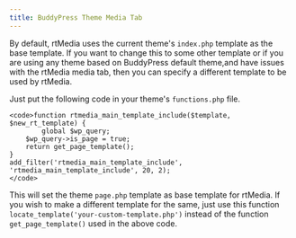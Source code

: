 ```yaml
---
title: BuddyPress Theme Media Tab
---
```


By default, rtMedia uses the current theme's `index.php` template as the base template. If you want to change this to some other template or if you are using any theme based on BuddyPress default theme,and have issues with the rtMedia media tab, then you can specify a different template to be used by rtMedia.

Just put the following code in your theme's `functions.php` file.

    
    <code>function rtmedia_main_template_include($template, $new_rt_template) {
            global $wp_query;
    	$wp_query->is_page = true;
    	return get_page_template();
    }
    add_filter('rtmedia_main_template_include', 'rtmedia_main_template_include', 20, 2);
    </code>


This will set the theme `page.php` template as base template for rtMedia. If you wish to make a different template for the same, just use this function `locate_template('your-custom-template.php')` instead of the function `get_page_template()` used in the above code.
